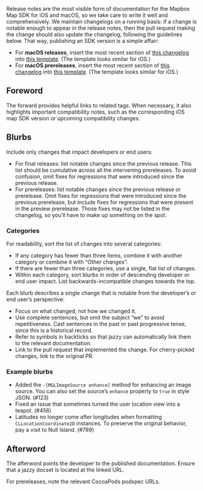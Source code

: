 Release notes are the most visible form of documentation for the Mapbox Map SDK for iOS and macOS, so we take care to write it well and comprehensively. We maintain changelogs on a running basis: if a change is notable enough to appear in the release notes, then the pull request making the change should also update the changelog, following the guidelines below. That way, publishing an SDK version is a simple affair:

* For **macOS releases**, insert the most recent section of [this changelog](https://github.com/mapbox/mapbox-gl-native/blob/master/platform/macos/CHANGELOG.md) into [this template](Release-notes-template-for-macOS). (The template looks similar for iOS.)
* For **macOS prereleases**, insert the most recent section of [this changelog](https://github.com/mapbox/mapbox-gl-native/blob/master/platform/macos/CHANGELOG.md) into [this template](Prerelease-notes-template-for-macOS). (The template looks similar for iOS.)

## Foreword

The forward provides helpful links to related tags. When necessary, it also highlights important compatibility notes, such as the corresponding iOS map SDK version or upcoming compatibility changes.

## Blurbs

Include only changes that impact developers or end users:

* For final releases: list notable changes since the previous release. This list should be cumulative across all the intervening prereleases. To avoid confusion, omit fixes for regressions that were introduced since the previous release.
* For prereleases: list notable changes since the previous release or prerelease. Omit fixes for regressions that were introduced since the previous prerelease, but include fixes for regressions that were present in the preview prerelease. Those fixes may not be listed in the changelog, so you’ll have to make up something on the spot.

### Categories

For readability, sort the list of changes into several categories:

* If any category has fewer than three items, combine it with another category or combine it with “Other changes”.
* If there are fewer than three categories, use a single, flat list of changes.
* Within each category, sort blurbs in order of descending developer or end user impact. List backwards-incompatible changes towards the top.

Each blurb describes a single change that is notable from the developer’s or end user’s perspective:

* Focus on what changed, not how we changed it.
* Use complete sentences, but omit the subject “we” to avoid repetitiveness. Cast sentences in the past or past progressive tense, since this is a historical record.
* Refer to symbols in backticks so that jazzy can automatically link them to the relevant documentation.
* Link to the pull request that implemented the change. For cherry-picked changes, link to the original PR.

### Example blurbs

* Added the `-[MGLImageSource enhance]` method for enhancing an image source. You can also set the source’s `enhance` property to `true` in style JSON. (#123)
* Fixed an issue that sometimes turned the user location view into a teapot. (#456)
* Latitudes no longer come after longitudes when formatting `CLLocationCoordinate2D` instances. To preserve the original behavior, pay a visit to Null Island. (#789)

## Afterword

The afterword points the developer to the published documentation. Ensure that a jazzy docset is located at the linked URL.

For prereleases, note the relevant CocoaPods podspec URLs.